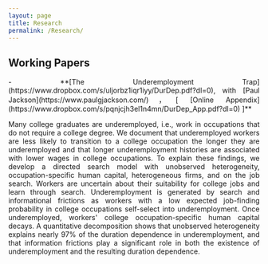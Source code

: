 ```yaml
---
layout: page
title: Research
permalink: /Research/
---
```


<style>
  .paper {
    text-align: justify;
  }
</style>



## Working Papers

<div class="paper">
- **[The Underemployment Trap](https://www.dropbox.com/s/uljorbz1iqr1iyy/DurDep.pdf?dl=0), with [Paul Jackson](https://www.paulgjackson.com/)，[ [Online Appendix](https://www.dropbox.com/s/pqnjcjh3el1n4mn/DurDep_App.pdf?dl=0) ]**<br>

Many college graduates are underemployed, i.e., work in occupations that do not require a college degree. We document that underemployed workers are less likely to transition to a college occupation the longer they are underemployed and that longer underemployment histories are associated with lower wages in college occupations. To explain these findings, we develop a directed search model with unobserved heterogeneity, occupation-specific human capital, heterogeneous firms, and on the job search. Workers are uncertain about their suitability for college jobs and learn through search. Underemployment is generated by search and informational frictions as workers with a low expected job-finding probability in college occupations self-select into underemployment. Once underemployed, workers' college occupation-specific human capital decays. A quantitative decomposition shows that unobserved heterogeneity explains nearly 97% of the duration dependence in underemployment, and that information frictions play a significant role in both the existence of underemployment and the resulting duration dependence. 
  
</div>  


